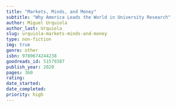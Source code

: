 ```yaml
---
title: "Markets, Minds, and Money"
subtitle: "Why America Leads the World in University Research"
author: Miguel Urquiola
author_last: Urquiola
slug: urquiola-markets-minds-and-money
type: non-fiction
img: true
genre: other
isbn: 9780674244238
goodreads_id: 51579387
publish_year: 2020
pages: 360
rating: 
date_started:
date_completed:
priority: high
---
```


